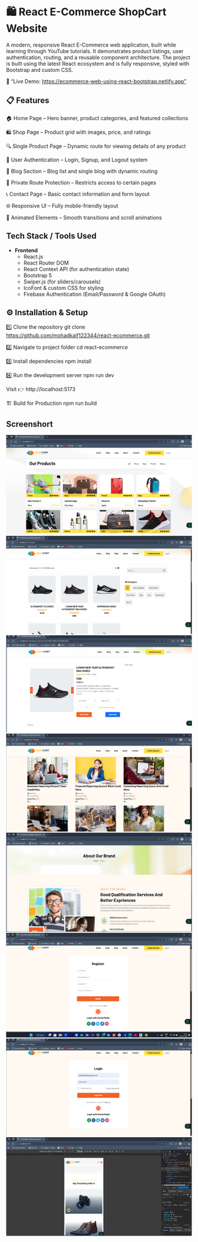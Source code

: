 # 🛍️ React E-Commerce ShopCart Website

A modern, responsive React E-Commerce web application, built while learning through YouTube tutorials.
It demonstrates product listings, user authentication, routing, and a reusable component architecture.
The project is built using the latest React ecosystem and is fully responsive, styled with Bootstrap and custom CSS.

📎 “Live Demo: https://ecommerce-web-using-react-bootstrap.netlify.app”

## 📋 Features

🏠 Home Page – Hero banner, product categories, and featured collections

🛍️ Shop Page – Product grid with images, price, and ratings

🔍 Single Product Page – Dynamic route for viewing details of any product

🔐 User Authentication – Login, Signup, and Logout system

📄 Blog Section – Blog list and single blog with dynamic routing

👤 Private Route Protection – Restricts access to certain pages

📞 Contact Page – Basic contact information and form layout

🌐 Responsive UI – Fully mobile-friendly layout

💫 Animated Elements – Smooth transitions and scroll animations

## Tech Stack / Tools Used

- **Frontend**
  - React.js
  - React Router DOM
  - React Context API (for authentication state)
  - Bootstrap 5
  - Swiper.js (for sliders/carousels)
  - IcoFont & custom CSS for styling
  - Firebase Authentication (Email/Password & Google OAuth)

## ⚙️ Installation & Setup
1️⃣ Clone the repository
git clone https://github.com/mohadkaif122344/react-ecommerce.git

2️⃣ Navigate to project folder
cd react-ecommerce

3️⃣ Install dependencies
npm install

4️⃣ Run the development server
npm run dev

Visit 👉 http://localhost:5173

🏗️ Build for Production
npm run build


## Screenshort

![alt text](<Screenshot 2025-10-08 123334.png>)
![alt text](<Screenshot 2025-10-08 123408.png>)
![alt text](<Screenshot 2025-10-08 123422.png>)
![alt text](<Screenshot 2025-10-08 123505.png>)
![alt text](<Screenshot 2025-10-08 123521.png>)
![alt text](<Screenshot 2025-10-08 123540.png>)
![alt text](<Screenshot 2025-10-08 123559.png>)
![alt text](<Screenshot 2025-10-08 123714.png>)
